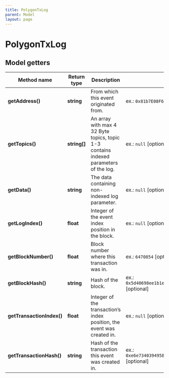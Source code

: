 ```yaml
---
title: PolygonTxLog
parent: Model
layout: page
---
```


# PolygonTxLog

## Model getters

Method name | Return type | Description | Notes
------------ | ------------- | ------------- | -------------
**getAddress()** | **string** | From which this event originated from. | ex.: `0x81b7E08F65Bdf5648606c89998A9CC8164397647` [optional]
**getTopics()** | **string[]** | An array with max 4 32 Byte topics, topic 1-3 contains indexed parameters of the log. | ex.: `null` [optional]
**getData()** | **string** | The data containing non-indexed log parameter. | ex.: `null` [optional]
**getLogIndex()** | **float** | Integer of the event index position in the block. | ex.: `null` [optional]
**getBlockNumber()** | **float** | Block number where this transaction was in. | ex.: `6470854` [optional]
**getBlockHash()** | **string** | Hash of the block. | ex.: `0x5d40698ee1b1ec589035f2a39c6162287e9056868cc79d66cfb248ba9f66c3fc` [optional]
**getTransactionIndex()** | **float** | Integer of the transaction’s index position, the event was created in. | ex.: `null` [optional]
**getTransactionHash()** | **string** | Hash of the transaction this event was created in. | ex.: `0xe6e7340394958674cdf8606936d292f565e4ecc476aaa8b258ec8a141f7c75d7` [optional]


